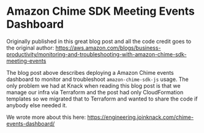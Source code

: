 # Amazon Chime SDK Meeting Events Dashboard

Originally published in this great blog post and all the code credit goes to the original author: 
https://aws.amazon.com/blogs/business-productivity/monitoring-and-troubleshooting-with-amazon-chime-sdk-meeting-events

The blog post above describes deploying a Amazon Chime events dashboard to monitor and troubleshoot `amazon-chime-sdk-js` usage. The only problem we had at Knack when reading this blog post is that we manage our infra via Terraform and the post had only CloudFormation templates so we migrated that to Terraform and wanted to share the code if anybody else needed it.

We wrote more about this here: https://engineering.joinknack.com/chime-events-dashboard/